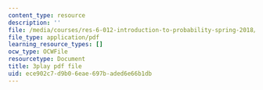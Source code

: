 ```yaml
---
content_type: resource
description: ''
file: /media/courses/res-6-012-introduction-to-probability-spring-2018/ece902c7d9b06eae697baded6e66b1db_0IJFBMIU6x4.pdf
file_type: application/pdf
learning_resource_types: []
ocw_type: OCWFile
resourcetype: Document
title: 3play pdf file
uid: ece902c7-d9b0-6eae-697b-aded6e66b1db
---
```

